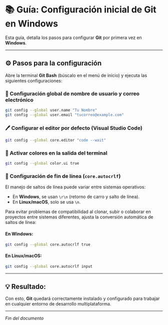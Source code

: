 # 📚 Guía: Configuración inicial de Git en Windows

Esta guía, detalla los pasos para configurar **Git** por primera vez en **Windows**.

---

## ⚙️ Pasos para la configuración

Abre la terminal **Git Bash** (búscalo en el menú de inicio) y ejecuta las siguientes configuraciones:

### 🧑‍ Configuración global de nombre de usuario y correo electrónico

```bash
git config --global user.name "Tu Nombre"
git config --global user.email "tucorreo@example.com"
```

### 🖊️ Configurar el editor por defecto (Visual Studio Code)

```bash
git config --global core.editor "code --wait"
```

### 🌈 Activar colores en la salida del terminal

```bash
git config --global color.ui true
```

### 🧱 Configuración de fin de línea (`core.autocrlf`)

El manejo de saltos de línea puede variar entre sistemas operativos:

* En **Windows**, se usan `\r\n` (retorno de carro y salto de línea).
* En **Linux/macOS**, solo se usa `\n`.

Para evitar problemas de compatibilidad al clonar, subir o colaborar en proyectos entre sistemas diferentes, ajusta la conversión automática de saltos de línea:

#### En **Windows**:

```bash
git config --global core.autocrlf true
```

#### En **Linux/macOS**:

```bash
git config --global core.autocrlf input
```

---

## 💡 Resultado:

Con esto, **Git** quedará correctamente instalado y configurado para trabajar en cualquier entorno de desarrollo multiplataforma.

---

*Fin del documento*
